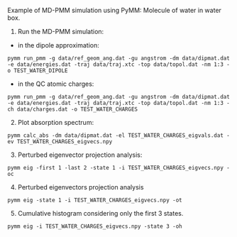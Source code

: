 Example of MD-PMM simulation using PyMM: Molecule of water in water box.

1. Run the MD-PMM simulation:
* in the dipole approximation:
```
pymm run_pmm -g data/ref_geom_ang.dat -gu angstrom -dm data/dipmat.dat -e data/energies.dat -traj data/traj.xtc -top data/topol.dat -nm 1:3 -o TEST_WATER_DIPOLE
```

* in the QC atomic charges:
```
pymm run_pmm -g data/ref_geom_ang.dat -gu angstrom -dm data/dipmat.dat -e data/energies.dat -traj data/traj.xtc -top data/topol.dat -nm 1:3 -ch data/charges.dat -o TEST_WATER_CHARGES
```

2. Plot absorption spectrum:
```
pymm calc_abs -dm data/dipmat.dat -el TEST_WATER_CHARGES_eigvals.dat -ev TEST_WATER_CHARGES_eigvecs.npy
```
3. Perturbed eigenvector projection analysis:
```
pymm eig -first 1 -last 2 -state 1 -i TEST_WATER_CHARGES_eigvecs.npy -oc
```
4. Perturbed eigenvectors projection analysis
```
pymm eig -state 1 -i TEST_WATER_CHARGES_eigvecs.npy -ot
```
5. Cumulative histogram considering only the first 3 states.
```
pymm eig -i TEST_WATER_CHARGES_eigvecs.npy -state 3 -oh
```

